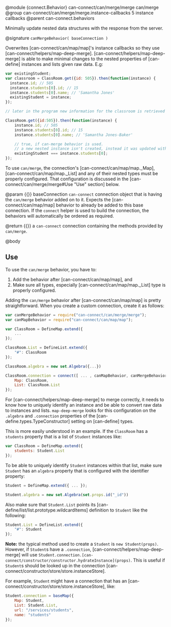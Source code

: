 @module {connect.Behavior} can-connect/can/merge/merge can/merge
@group can-connect/can/merge/merge.instance-callbacks 5 instance callbacks
@parent can-connect.behaviors

Minimally update nested data structures with the response from the server.

@signature `canMergeBehavior( baseConnection )`

Overwrites [can-connect/can/map/map]'s instance callbacks so they use [can-connect/helpers/map-deep-merge].
[can-connect/helpers/map-deep-merge] is able to make minimal changes to the nested properties of [can-define] instances
and lists given raw data.
E.g:

```js
var existingStudent;
var classroom = ClassRoom.get({id: 505}).then(function(instance) {
  instance.id; // 505
  instance.students[0].id; // 15
  instance.students[0].name; // 'Samantha Jones'
  existingStudent = instance;
});

// later in the program new information for the classroom is retrieved

ClassRoom.get({id:505}).then(function(instance) {
    instance.id; // 505
    instance.students[0].id; // 15
    instance.students[0].name; // 'Samantha Jones-Baker'

    // true, if can-merge behavior is used.
    // a new nested instance isn't created, instead it was updated with the changed fields
    existingStudent === instance.students[0];
});

```

To use `can/merge`, the connection's [can-connect/can/map/map._Map], [can-connect/can/map/map._List] and any of their
nested types must be properly configured.  That configuration is discussed in the
[can-connect/can/merge/merge#Use "Use" section] below.

@param {{}} baseConnection `can-connect` connection object that is having the `can/merge` behavior added on to it. Expects
the [can-connect/can/map/map] behavior to already be added to this base connection. If the `connect` helper
is used to build the connection, the behaviors will automatically be ordered as required.

@return {{}} a `can-connect` connection containing the methods provided by `can/merge`.

@body

## Use

To use the `can/merge` behavior, you have to:

1. Add the behavior after [can-connect/can/map/map], and
2. Make sure all types, especially [can-connect/can/map/map._List] type is properly configured.

Adding the `can/merge` behavior after [can-connect/can/map/map] is pretty straightforward.
When you create a custom connection, create it as follows:

```js
var canMergeBehavior = require("can-connect/can/merge/merge");
var canMapBehavior = require("can-connect/can/map/map");

var ClassRoom = DefineMap.extend({
	...
});

ClassRoom.List = DefineList.extend({
	"#": ClassRoom
});

ClassRoom.algebra = new set.Algebra({...})

ClassRoom.connection = connect([ ... , canMapBehavior, canMergeBehavior, ... ], {
	Map: ClassRoom,
	List: ClassRoom.List
});
```

For [can-connect/helpers/map-deep-merge] to merge correctly, it needs to know how to uniquely identify an instance and
be able to convert raw data to instances and lists.
`map-deep-merge` looks for this configuration on the `.algebra` and `.connection` properties of the
[can-define.types.TypeConstructor] setting on [can-define] types.

This is more easily understood in an example.
If the `ClassRoom` has a `students` property that is a list of `Student` instances like:

```js
var ClassRoom = DefineMap.extend({
	students: Student.List
});
```

To be able to uniquely identify `Student` instances within that list, make sure `Student` has an `algebra` property
that is configured with the identifier property:

```js
Student = DefineMap.extend({ ... });

Student.algebra = new set.Algebra(set.props.id("_id"))
```

Also make sure that `Student.List` points its [can-define/list/list.prototype.wildcardItems] definition to `Student`
like the following:

```js
Student.List = DefineList.extend({
    "#": Student
});
```

**Note:** the typical method used to create a `Student` is `new Student(props)`.
However, if `Student`s have a `.connection`, [can-connect/helpers/map-deep-merge] will use
`Student.connection.[can-connect/constructor/constructor.hydrateInstance](props)`.
This is useful if `Student`s should be looked up in the connection [can-connect/constructor/store/store.instanceStore].

For example, `Student` might have a connection that has an [can-connect/constructor/store/store.instanceStore], like:

```js
Student.connection = baseMap({
	Map: Student,
	List: Student.List,
	url: "/services/students",
	name: "students"
});
```
